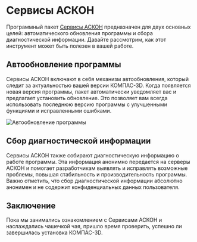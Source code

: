 # Сервисы АСКОН

Программный пакет [Сервисы АСКОН](https://update.ascon.ru/) предназначен для двух основных целей: автоматического обновления программы и сбора диагностической информации. Давайте рассмотрим, как этот инструмент может быть полезен в вашей работе.

## Автообновление программы

Сервисы АСКОН включают в себя механизм автообновления, который следит за актуальностью вашей версии КОМПАС-3D. Когда появляется новая версия программы, пакет автоматически уведомляет вас и предлагает установить обновление. Это позволяет вам всегда использовать последнюю версию программы с улучшенными функциями и исправленными ошибками.

![Автообновление программы](https://github.com/NotACat1/COMPASS-3D-courses/assets/113008873/c8287808-7d94-48e9-b311-f217e70bf5bd)

## Сбор диагностической информации

Сервисы АСКОН также собирают диагностическую информацию о работе программы. Эта информация анонимно передается на серверы АСКОН и помогает разработчикам выявлять и исправлять возможные проблемы, повышая стабильность и производительность программы. Важно отметить, что сбор диагностической информации абсолютно анонимен и не содержит конфиденциальных данных пользователя.

## Заключение

Пока мы занимались ознакомлением с Сервисами АСКОН и наслаждались чашечкой чая, пришло время проверить, успешно ли завершилась установка КОМПАС-3D.
